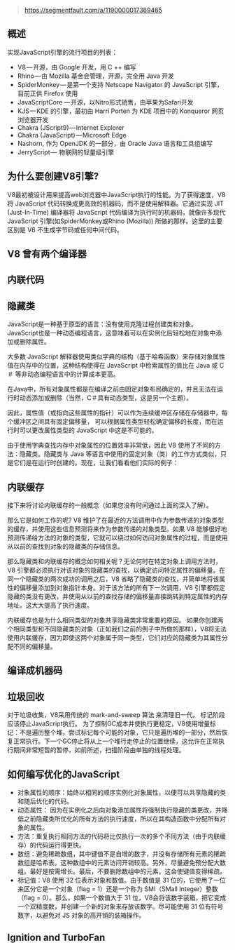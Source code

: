 > https://segmentfault.com/a/1190000017369465

## 概述

实现JavaScript引擎的流行项目的列表：

  - V8 — 开源，由 Google 开发，用 C ++ 编写
  - Rhino — 由 Mozilla 基金会管理，开源，完全用 Java 开发
  - SpiderMonkey — 是第一个支持 Netscape Navigator 的 JavaScript 引擎，目前正供 Firefox 使用
  - JavaScriptCore — 开源，以Nitro形式销售，由苹果为Safari开发
  - KJS — KDE 的引擎，最初由 Harri Porten 为 KDE 项目中的 Konqueror 网页浏览器开发
  - Chakra (JScript9) — Internet Explorer
  - Chakra (JavaScript) — Microsoft Edge
  - Nashorn, 作为 OpenJDK 的一部分，由 Oracle Java 语言和工具组编写
  - JerryScript —  物联网的轻量级引擎

## 为什么要创建V8引擎?

V8最初被设计用来提高web浏览器中JavaScript执行的性能。为了获得速度，V8 将 JavaScript 代码转换成更高效的机器码，而不是使用解释器。它通过实现 JIT (Just-In-Time) 编译器将 JavaScript 代码编译为执行时的机器码，就像许多现代 JavaScript 引擎(如SpiderMonkey或Rhino (Mozilla)) 所做的那样。这里的主要区别是 V8 不生成字节码或任何中间代码。

## V8 曾有两个编译器

## 内联代码

## 隐藏类

JavaScript是一种基于原型的语言：没有使用克隆过程创建类和对象。JavaScript也是一种动态编程语言，这意味着可以在实例化后轻松地在对象中添加或删除属性。

大多数 JavaScript 解释器使用类似字典的结构（基于哈希函数）来存储对象属性值在内存中的位置，这种结构使得在 JavaScript 中检索属性的值比在 Java 或 C＃ 等非动态编程语言中的计算成本更高。

在Java中，所有对象属性都是在编译之前由固定对象布局确定的，并且无法在运行时动态添加或删除（当然，C＃具有动态类型，这是另一个主题）。

因此，属性值（或指向这些属性的指针）可以作为连续缓冲区存储在存储器中，每个缓冲区之间具有固定偏移量， 可以根据属性类型轻松确定偏移的长度，而在运行时可以更改属性类型的 JavaScript 中这是不可能的。

由于使用字典查找内存中对象属性的位置效率非常低，因此 V8 使用了不同的方法：隐藏类。隐藏类与 Java 等语言中使用的固定对象（类）的工作方式类似，只是它们是在运行时创建的。现在，让我们看看他们实际的例子：

## 内联缓存

接下来将讨论内联缓存的一般概念（如果您没有时间通过上面的深入了解）。

那么它是如何工作的呢? V8 维护了在最近的方法调用中作为参数传递的对象类型的缓存，并使用这些信息预测将来作为参数传递的对象类型。如果 V8 能够很好地预测传递给方法的对象的类型，它就可以绕过如何访问对象属性的过程，而是使用从以前的查找到对象的隐藏类的存储信息。

那么隐藏类和内联缓存的概念如何相关呢？无论何时在特定对象上调用方法时，V8 引擎都必须执行对该对象的隐藏类的查找，以确定访问特定属性的偏移量。在同一个隐藏类的两次成功的调用之后，V8 省略了隐藏类的查找，并简单地将该属性的偏移量添加到对象指针本身。对于该方法的所有下一次调用，V8 引擎都假定隐藏的类没有更改，并使用从以前的查找存储的偏移量直接跳转到特定属性的内存地址。这大大提高了执行速度。

内联缓存也是为什么相同类型的对象共享隐藏类非常重要的原因。 如果你创建两个相同类型和不同隐藏类的对象（正如我们之前的例子中所做的那样），V8将无法使用内联缓存，因为即使这两个对象属于同一类型，它们对应的隐藏类为其属性分配不同的偏移量。

## 编译成机器码

## 垃圾回收

对于垃圾收集，V8采用传统的 mark-and-sweep 算法 来清理旧一代。 标记阶段应该停止JavaScript执行。 为了控制GC成本并使执行更稳定，V8使用增量标记：不是遍历整个堆，尝试标记每个可能的对象，它只是遍历堆的一部分，然后恢复正常执行。下一个GC停止将从上一个堆行走停止的位置继续，这允许在正常执行期间非常短暂的暂停，如前所述，扫描阶段由单独的线程处理。

## 如何编写优化的JavaScript

- 对象属性的顺序：始终以相同的顺序实例化对象属性，以便可以共享隐藏的类和随后优化的代码。
- 动态属性： 因为在实例化之后向对象添加属性将强制执行隐藏的类更改，并降低之前隐藏类所优化的所有方法的执行速度，所以在其构造函数中分配所有对象的属性。
- 方法：重复执行相同方法的代码将比仅执行一次的多个不同方法（由于内联缓存）的代码运行得更快。
- 数组：避免稀疏数组，其中键值不是自增的数字，并没有存储所有元素的稀疏数组是哈希表。这种数组中的元素访问开销较高。另外，尽量避免预分配大数组。最好是按需增长。最后，不要删除数组中的元素，这会使键值变得稀疏。
- 标记值：V8 使用 32 位表示对象和数值。由于数值是 31 位的，它使用了一位来区分它是一个对象（flag = 1）还是一个称为 SMI（SMall Integer）整数（flag = 0）。那么，如果一个数值大于 31 位，V8会将该数字装箱，把它变成一个双精度数，并创建一个新的对象来存放该数字。尽可能使用 31 位有符号数字，以避免对 JS 对象的高开销的装箱操作。

## Ignition and TurboFan